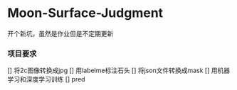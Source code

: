 # Moon-Surface-Judgment
开个新坑，虽然是作业但是不定期更新
### 项目要求
[] 将2c图像转换成jpg
[] 用labelme标注石头
[] 将json文件转换成mask
[] 用机器学习和深度学习训练
[] pred
